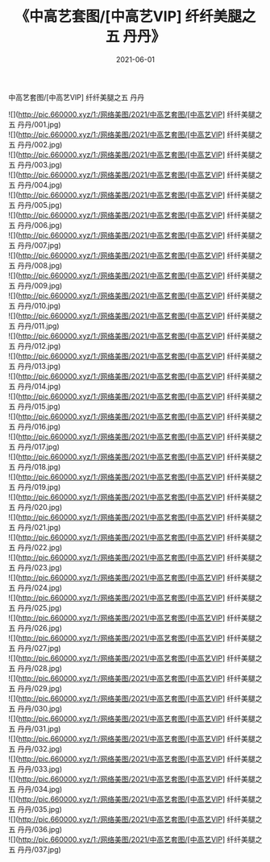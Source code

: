 ﻿---
layout: post
title:  《中高艺套图/[中高艺VIP] 纤纤美腿之五 丹丹》
date:   2021-06-01
img: http://pic.660000.xyz/1:/网络美图/2021/中高艺套图/[中高艺VIP] 纤纤美腿之五 丹丹/000.jpg
categories: [美女, 清纯, 唯美]
---

中高艺套图/[中高艺VIP] 纤纤美腿之五 丹丹

 ![](http://pic.660000.xyz/1:/网络美图/2021/中高艺套图/[中高艺VIP] 纤纤美腿之五 丹丹/001.jpg) <br>![](http://pic.660000.xyz/1:/网络美图/2021/中高艺套图/[中高艺VIP] 纤纤美腿之五 丹丹/002.jpg) <br>![](http://pic.660000.xyz/1:/网络美图/2021/中高艺套图/[中高艺VIP] 纤纤美腿之五 丹丹/003.jpg) <br>![](http://pic.660000.xyz/1:/网络美图/2021/中高艺套图/[中高艺VIP] 纤纤美腿之五 丹丹/004.jpg) <br>![](http://pic.660000.xyz/1:/网络美图/2021/中高艺套图/[中高艺VIP] 纤纤美腿之五 丹丹/005.jpg) <br>![](http://pic.660000.xyz/1:/网络美图/2021/中高艺套图/[中高艺VIP] 纤纤美腿之五 丹丹/006.jpg) <br>![](http://pic.660000.xyz/1:/网络美图/2021/中高艺套图/[中高艺VIP] 纤纤美腿之五 丹丹/007.jpg) <br>![](http://pic.660000.xyz/1:/网络美图/2021/中高艺套图/[中高艺VIP] 纤纤美腿之五 丹丹/008.jpg) <br>![](http://pic.660000.xyz/1:/网络美图/2021/中高艺套图/[中高艺VIP] 纤纤美腿之五 丹丹/009.jpg) <br>![](http://pic.660000.xyz/1:/网络美图/2021/中高艺套图/[中高艺VIP] 纤纤美腿之五 丹丹/010.jpg) <br>![](http://pic.660000.xyz/1:/网络美图/2021/中高艺套图/[中高艺VIP] 纤纤美腿之五 丹丹/011.jpg) <br>![](http://pic.660000.xyz/1:/网络美图/2021/中高艺套图/[中高艺VIP] 纤纤美腿之五 丹丹/012.jpg) <br>![](http://pic.660000.xyz/1:/网络美图/2021/中高艺套图/[中高艺VIP] 纤纤美腿之五 丹丹/013.jpg) <br>![](http://pic.660000.xyz/1:/网络美图/2021/中高艺套图/[中高艺VIP] 纤纤美腿之五 丹丹/014.jpg) <br>![](http://pic.660000.xyz/1:/网络美图/2021/中高艺套图/[中高艺VIP] 纤纤美腿之五 丹丹/015.jpg) <br>![](http://pic.660000.xyz/1:/网络美图/2021/中高艺套图/[中高艺VIP] 纤纤美腿之五 丹丹/016.jpg) <br>![](http://pic.660000.xyz/1:/网络美图/2021/中高艺套图/[中高艺VIP] 纤纤美腿之五 丹丹/017.jpg) <br>![](http://pic.660000.xyz/1:/网络美图/2021/中高艺套图/[中高艺VIP] 纤纤美腿之五 丹丹/018.jpg) <br>![](http://pic.660000.xyz/1:/网络美图/2021/中高艺套图/[中高艺VIP] 纤纤美腿之五 丹丹/019.jpg) <br>![](http://pic.660000.xyz/1:/网络美图/2021/中高艺套图/[中高艺VIP] 纤纤美腿之五 丹丹/020.jpg) <br>![](http://pic.660000.xyz/1:/网络美图/2021/中高艺套图/[中高艺VIP] 纤纤美腿之五 丹丹/021.jpg) <br>![](http://pic.660000.xyz/1:/网络美图/2021/中高艺套图/[中高艺VIP] 纤纤美腿之五 丹丹/022.jpg) <br>![](http://pic.660000.xyz/1:/网络美图/2021/中高艺套图/[中高艺VIP] 纤纤美腿之五 丹丹/023.jpg) <br>![](http://pic.660000.xyz/1:/网络美图/2021/中高艺套图/[中高艺VIP] 纤纤美腿之五 丹丹/024.jpg) <br>![](http://pic.660000.xyz/1:/网络美图/2021/中高艺套图/[中高艺VIP] 纤纤美腿之五 丹丹/025.jpg) <br>![](http://pic.660000.xyz/1:/网络美图/2021/中高艺套图/[中高艺VIP] 纤纤美腿之五 丹丹/026.jpg) <br>![](http://pic.660000.xyz/1:/网络美图/2021/中高艺套图/[中高艺VIP] 纤纤美腿之五 丹丹/027.jpg) <br>![](http://pic.660000.xyz/1:/网络美图/2021/中高艺套图/[中高艺VIP] 纤纤美腿之五 丹丹/028.jpg) <br>![](http://pic.660000.xyz/1:/网络美图/2021/中高艺套图/[中高艺VIP] 纤纤美腿之五 丹丹/029.jpg) <br>![](http://pic.660000.xyz/1:/网络美图/2021/中高艺套图/[中高艺VIP] 纤纤美腿之五 丹丹/030.jpg) <br>![](http://pic.660000.xyz/1:/网络美图/2021/中高艺套图/[中高艺VIP] 纤纤美腿之五 丹丹/031.jpg) <br>![](http://pic.660000.xyz/1:/网络美图/2021/中高艺套图/[中高艺VIP] 纤纤美腿之五 丹丹/032.jpg) <br>![](http://pic.660000.xyz/1:/网络美图/2021/中高艺套图/[中高艺VIP] 纤纤美腿之五 丹丹/033.jpg) <br>![](http://pic.660000.xyz/1:/网络美图/2021/中高艺套图/[中高艺VIP] 纤纤美腿之五 丹丹/034.jpg) <br>![](http://pic.660000.xyz/1:/网络美图/2021/中高艺套图/[中高艺VIP] 纤纤美腿之五 丹丹/035.jpg) <br>![](http://pic.660000.xyz/1:/网络美图/2021/中高艺套图/[中高艺VIP] 纤纤美腿之五 丹丹/036.jpg) <br>![](http://pic.660000.xyz/1:/网络美图/2021/中高艺套图/[中高艺VIP] 纤纤美腿之五 丹丹/037.jpg) <br>